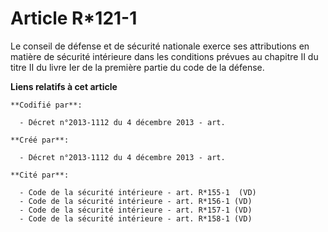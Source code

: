 # Article R*121-1

Le conseil de défense et de sécurité nationale exerce ses attributions  en matière de sécurité intérieure dans les conditions
prévues au chapitre II du titre II du livre Ier de la première partie du code de la défense.

**Liens relatifs à cet article**

	**Codifié par**:

	  - Décret n°2013-1112 du 4 décembre 2013 - art.

	**Créé par**:

	  - Décret n°2013-1112 du 4 décembre 2013 - art.

	**Cité par**:

	  - Code de la sécurité intérieure - art. R*155-1  (VD)
	  - Code de la sécurité intérieure - art. R*156-1 (VD)
	  - Code de la sécurité intérieure - art. R*157-1 (VD)
	  - Code de la sécurité intérieure - art. R*158-1 (VD)
